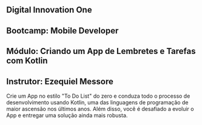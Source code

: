 ## Digital Innovation One

## Bootcamp: Mobile Developer

## Módulo: Criando um App de Lembretes e Tarefas com Kotlin

## Instrutor: Ezequiel Messore

Crie um App no estilo "To Do List" do zero e conduza todo o processo de desenvolvimento usando Kotlin, uma das linguagens de programação de maior ascensão nos últimos anos. Além disso, você é desafiado a evoluir o App e entregar uma solução ainda mais robusta.

